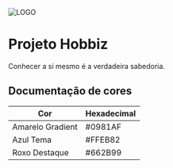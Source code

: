 ![LOGO](https://user-images.githubusercontent.com/111136582/200111673-5e9baa97-4a15-4df4-bd32-20469593e43f.png)
# Projeto Hobbiz
Conhecer a si mesmo é a verdadeira sabedoria.

## Documentação de cores

| Cor               | Hexadecimal                                                      |
| ----------------- | ---------------------------------------------------------------- |
| Amarelo Gradient  |  #0981AF                                                         |
| Azul Tema         |  #FFEB82                                                         |
| Roxo Destaque     |  #662B99                                                         |



